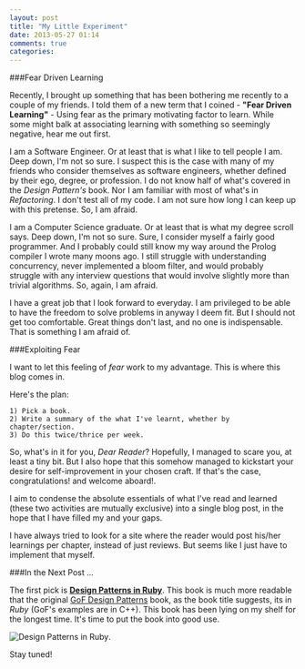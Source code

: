 ```yaml
---
layout: post
title: "My Little Experiment"
date: 2013-05-27 01:14
comments: true
categories: 
---
```


###Fear Driven Learning

Recently, I brought up something that has been bothering me recently to a couple of my friends. I told them of a new term that I coined - __"Fear Driven Learning"__ - Using fear as the primary motivating factor to learn. While some might balk at associating learning with something so seemingly negative, hear me out first.

I am a Software Engineer. Or at least that is what I like to tell people I am. Deep down, I'm not so sure. I suspect this is the case with many of my friends who consider themselves as software engineers, whether defined by their ego, degree, or profession. I do not know half of what's covered in the _Design Pattern's_ book. Nor I am familiar with most of what's in _Refactoring_. I don't test all of my code. I am not sure how long I can keep up with this pretense. So, I am afraid.

I am a Computer Science graduate. Or at least that is what my degree scroll says. Deep down, I'm not so sure. Sure, I consider myself a fairly good programmer. And I probably could still know my way around the Prolog compiler I wrote many moons ago. I still struggle with understanding concurrency, never implemented a bloom filter, and would probably struggle with any interview questions that would involve slightly more than trivial algorithms. So, again, I am afraid.

I have a great job that I look forward to everyday. I am privileged to be able to have the freedom to solve problems in anyway I deem fit. But I should not get too comfortable. Great things don't last, and no one is indispensable. That is something I am afraid of.

###Exploiting Fear

I want to let this feeling of _fear_ work to my advantage. This is where this blog comes in.

Here's the plan:

	1) Pick a book.
	2) Write a summary of the what I've learnt, whether by chapter/section.
	3) Do this twice/thrice per week.
	
So, what's in it for you, _Dear Reader_? Hopefully, I managed to scare you, at least a tiny bit. But I also hope that this somehow managed to kickstart your desire for self-improvement in your chosen craft. If that's the case, congratulations! and welcome aboard!. 

I aim to condense the absolute essentials of what I've read and learned (these two activities are mutually exclusive) into a single blog post, in the hope that I have filled my and your gaps. 

I have always tried to look for a site where the reader would post his/her learnings per chapter, instead of just reviews. But seems like I just have to implement that myself.

###In the Next Post ...

The first pick is [__Design Patterns in Ruby__](http://www.amazon.com/gp/product/0321490452/ref=as_li_qf_sp_asin_tl?ie=UTF8&camp=1789&creative=9325&creativeASIN=0321490452&linkCode=as2&tag=benjamintan-20). This book is much more readable that the original [GoF Design Patterns](http://www.amazon.com/gp/product/0201633612/ref=as_li_qf_sp_asin_tl?ie=UTF8&camp=1789&creative=9325&creativeASIN=0201633612&linkCode=as2&tag=benjamintan-20) book, as the book title suggests, its in _Ruby_ (GoF's examples are in C++). This book has been lying on my shelf for the longest time. It's time to put the book into good use.

![Design Patterns in Ruby](https://skitch-img.s3.amazonaws.com/20120628-p6e2j4pg3dd44p7wc7ut11x14r.png). 

Stay tuned!
